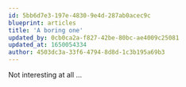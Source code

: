 ```yaml
---
id: 5bb6d7e3-197e-4830-9e4d-287ab0acec9c
blueprint: articles
title: 'A boring one'
updated_by: 0cb0ca2a-f827-42be-80bc-ae4009c25081
updated_at: 1650054334
author: 4503dc3a-33f6-4794-8d8d-1c3b195a69b3
---
```

Not interesting at all ...